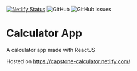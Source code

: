 [![Netlify Status](https://api.netlify.com/api/v1/badges/c507d879-c94d-41a2-872e-8a0bae881f71/deploy-status)](https://capstone-calculator.netlify.com/) 
![GitHub](https://img.shields.io/github/license/recurshawn/calculator?label=License&style=flat-square)
![GitHub issues](https://img.shields.io/github/issues/recurshawn/calculator?style=flat-square)

# Calculator App
A calculator app made with ReactJS

Hosted on https://capstone-calculator.netlify.com/
